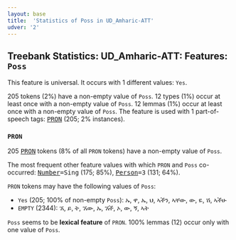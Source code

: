 ```yaml
---
layout: base
title:  'Statistics of Poss in UD_Amharic-ATT'
udver: '2'
---
```


## Treebank Statistics: UD_Amharic-ATT: Features: `Poss`

This feature is universal.
It occurs with 1 different values: `Yes`.

205 tokens (2%) have a non-empty value of `Poss`.
12 types (1%) occur at least once with a non-empty value of `Poss`.
12 lemmas (1%) occur at least once with a non-empty value of `Poss`.
The feature is used with 1 part-of-speech tags: <tt><a href="am_att-pos-PRON.html">PRON</a></tt> (205; 2% instances).

### `PRON`

205 <tt><a href="am_att-pos-PRON.html">PRON</a></tt> tokens (8% of all `PRON` tokens) have a non-empty value of `Poss`.

The most frequent other feature values with which `PRON` and `Poss` co-occurred: <tt><a href="am_att-feat-Number.html">Number</a></tt><tt>=Sing</tt> (175; 85%), <tt><a href="am_att-feat-Person.html">Person</a></tt><tt>=3</tt> (131; 64%).

`PRON` tokens may have the following values of `Poss`:

* `Yes` (205; 100% of non-empty `Poss`): ኡ, ዋ, ኤ, ህ, ኣችን, ኣቸው, ው, ዬ, ሽ, ኣችሁ
* `EMPTY` (2344): ኧ, ይ, ት, ኧው, ኡ, ኧች, ኦ, ው, ኝ, ኣት

`Poss` seems to be **lexical feature** of `PRON`. 100% lemmas (12) occur only with one value of `Poss`.

